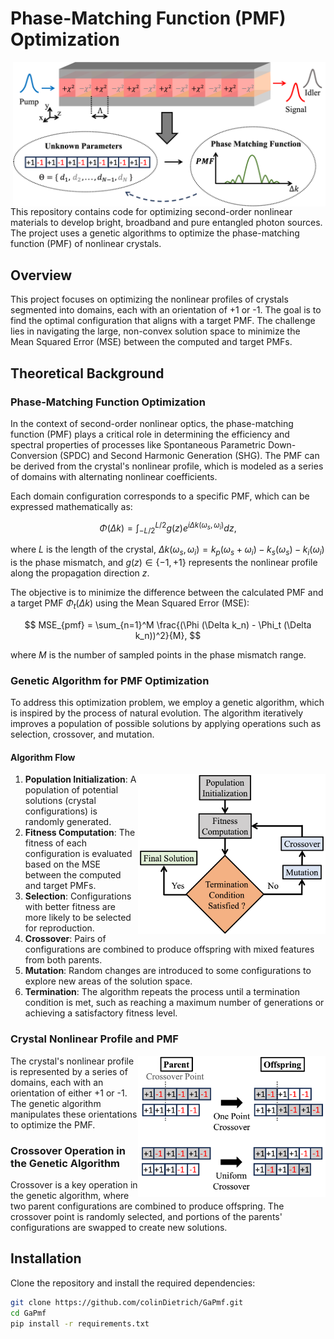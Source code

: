 # Phase-Matching Function (PMF) Optimization
<img src="images/pmfScheme.png" width="500" align="right">

This repository contains code for optimizing second-order nonlinear materials to develop bright, broadband and pure entangled photon sources. The project uses a genetic algorithms to optimize the phase-matching function (PMF) of nonlinear crystals.

## Overview

This project focuses on optimizing the nonlinear profiles of crystals segmented into domains, each with an orientation of +1 or -1. The goal is to find the optimal configuration that aligns with a target PMF. The challenge lies in navigating the large, non-convex solution space to minimize the Mean Squared Error (MSE) between the computed and target PMFs.

## Theoretical Background

### Phase-Matching Function Optimization

In the context of second-order nonlinear optics, the phase-matching function (PMF) plays a critical role in determining the efficiency and spectral properties of processes like Spontaneous Parametric Down-Conversion (SPDC) and Second Harmonic Generation (SHG). The PMF can be derived from the crystal's nonlinear profile, which is modeled as a series of domains with alternating nonlinear coefficients.

Each domain configuration corresponds to a specific PMF, which can be expressed mathematically as:

$$
\Phi(\Delta k) = \int_{-L/2}^{L/2} g(z) e^{i \Delta k (\omega_s, \omega_i)} dz,
$$

where $L$ is the length of the crystal, $\Delta k (\omega_s, \omega_i) = k_p(\omega_s + \omega_i) - k_s(\omega_s) - k_i(\omega_i)$ is the phase mismatch, and $g(z) \in \{-1, +1\}$ represents the nonlinear profile along the propagation direction $z$.

The objective is to minimize the difference between the calculated PMF and a target PMF $\Phi_t(\Delta k)$ using the Mean Squared Error (MSE):

$$
MSE_{pmf} = \sum_{n=1}^M \frac{(\Phi (\Delta k_n) - \Phi_t (\Delta k_n))^2}{M},
$$

where $M$ is the number of sampled points in the phase mismatch range.

### Genetic Algorithm for PMF Optimization

To address this optimization problem, we employ a genetic algorithm, which is inspired by the process of natural evolution. The algorithm iteratively improves a population of possible solutions by applying operations such as selection, crossover, and mutation.

#### Algorithm Flow
<img src="images/algoo.png" width="300" align="right">

1. **Population Initialization**: A population of potential solutions (crystal configurations) is randomly generated.
2. **Fitness Computation**: The fitness of each configuration is evaluated based on the MSE between the computed and target PMFs.
3. **Selection**: Configurations with better fitness are more likely to be selected for reproduction.
4. **Crossover**: Pairs of configurations are combined to produce offspring with mixed features from both parents.
5. **Mutation**: Random changes are introduced to some configurations to explore new areas of the solution space.
6. **Termination**: The algorithm repeats the process until a termination condition is met, such as reaching a maximum number of generations or achieving a satisfactory fitness level.

### Crystal Nonlinear Profile and PMF
<img src="images/gaSheme.png" width="300" align="right">

The crystal's nonlinear profile is represented by a series of domains, each with an orientation of either +1 or -1. The genetic algorithm manipulates these orientations to optimize the PMF.

### Crossover Operation in the Genetic Algorithm

Crossover is a key operation in the genetic algorithm, where two parent configurations are combined to produce offspring. The crossover point is randomly selected, and portions of the parents' configurations are swapped to create new solutions.

## Installation

Clone the repository and install the required dependencies:

```bash
git clone https://github.com/colinDietrich/GaPmf.git
cd GaPmf
pip install -r requirements.txt
